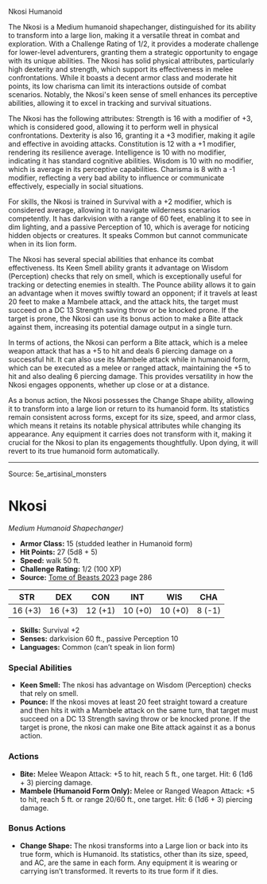 <MonsterName/>Nkosi</MonsterName>
<CreatureType/>Humanoid</CreatureType>

<summary>The Nkosi is a Medium humanoid shapechanger, distinguished for its ability to transform into a large lion, making it a versatile threat in combat and exploration. With a Challenge Rating of 1/2, it provides a moderate challenge for lower-level adventurers, granting them a strategic opportunity to engage with its unique abilities. The Nkosi has solid physical attributes, particularly high dexterity and strength, which support its effectiveness in melee confrontations. While it boasts a decent armor class and moderate hit points, its low charisma can limit its interactions outside of combat scenarios. Notably, the Nkosi's keen sense of smell enhances its perceptive abilities, allowing it to excel in tracking and survival situations.</summary>

<detail>

The Nkosi has the following attributes: Strength is 16 with a modifier of +3, which is considered good, allowing it to perform well in physical confrontations. Dexterity is also 16, granting it a +3 modifier, making it agile and effective in avoiding attacks. Constitution is 12 with a +1 modifier, rendering its resilience average. Intelligence is 10 with no modifier, indicating it has standard cognitive abilities. Wisdom is 10 with no modifier, which is average in its perceptive capabilities. Charisma is 8 with a -1 modifier, reflecting a very bad ability to influence or communicate effectively, especially in social situations.

For skills, the Nkosi is trained in Survival with a +2 modifier, which is considered average, allowing it to navigate wilderness scenarios competently. It has darkvision with a range of 60 feet, enabling it to see in dim lighting, and a passive Perception of 10, which is average for noticing hidden objects or creatures. It speaks Common but cannot communicate when in its lion form.

The Nkosi has several special abilities that enhance its combat effectiveness. Its Keen Smell ability grants it advantage on Wisdom (Perception) checks that rely on smell, which is exceptionally useful for tracking or detecting enemies in stealth. The Pounce ability allows it to gain an advantage when it moves swiftly toward an opponent; if it travels at least 20 feet to make a Mambele attack, and the attack hits, the target must succeed on a DC 13 Strength saving throw or be knocked prone. If the target is prone, the Nkosi can use its bonus action to make a Bite attack against them, increasing its potential damage output in a single turn.

In terms of actions, the Nkosi can perform a Bite attack, which is a melee weapon attack that has a +5 to hit and deals 6 piercing damage on a successful hit. It can also use its Mambele attack while in humanoid form, which can be executed as a melee or ranged attack, maintaining the +5 to hit and also dealing 6 piercing damage. This provides versatility in how the Nkosi engages opponents, whether up close or at a distance.

As a bonus action, the Nkosi possesses the Change Shape ability, allowing it to transform into a large lion or return to its humanoid form. Its statistics remain consistent across forms, except for its size, speed, and armor class, which means it retains its notable physical attributes while changing its appearance. Any equipment it carries does not transform with it, making it crucial for the Nkosi to plan its engagements thoughtfully. Upon dying, it will revert to its true humanoid form automatically.</detail>



---

Source: 5e_artisinal_monsters

# Nkosi

*Medium* *Humanoid* *Shapechanger)*

- **Armor Class:** 15 (studded leather in Humanoid form)
- **Hit Points:** 27 (5d8 + 5)
- **Speed:** walk 50 ft.
- **Challenge Rating:** 1/2 (100 XP)
- **Source:** [Tome of Beasts 2023](https://koboldpress.com/kpstore/product/tome-of-beasts-1-2023-edition/) page 286

| STR | DEX | CON | INT | WIS | CHA |
| --- | --- | --- | --- | --- | --- |
| 16 (+3) | 16 (+3) | 12 (+1) | 10 (+0) | 10 (+0) | 8 (-1) |

- **Skills:** Survival +2
- **Senses:** darkvision 60 ft., passive Perception 10
- **Languages:** Common (can’t speak in lion form)

### Special Abilities

- **Keen Smell:** The nkosi has advantage on Wisdom (Perception) checks that rely on smell.
- **Pounce:** If the nkosi moves at least 20 feet straight toward a creature and then hits it with a Mambele attack on the same turn, that target must succeed on a DC 13 Strength saving throw or be knocked prone. If the target is prone, the nkosi can make one Bite attack against it as a bonus action.

### Actions

- **Bite:** Melee Weapon Attack: +5 to hit, reach 5 ft., one target. Hit: 6 (1d6 + 3) piercing damage.
- **Mambele (Humanoid Form Only):** Melee or Ranged Weapon Attack: +5 to hit, reach 5 ft. or range 20/60 ft., one target. Hit: 6 (1d6 + 3) piercing damage.

### Bonus Actions

- **Change Shape:** The nkosi transforms into a Large lion or back into its true form, which is Humanoid. Its statistics, other than its size, speed, and AC, are the same in each form. Any equipment it is wearing or carrying isn’t transformed. It reverts to its true form if it dies.


